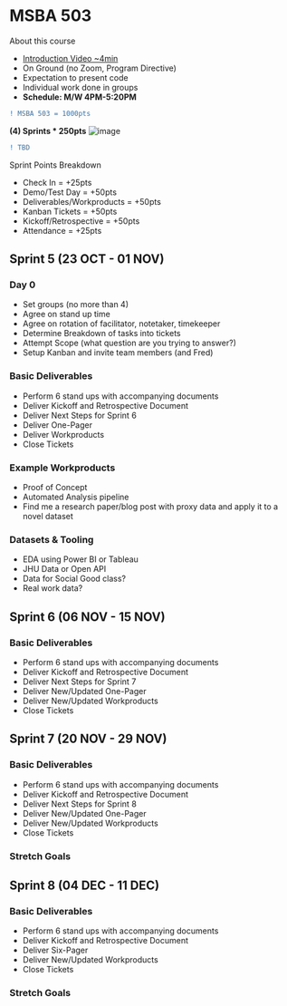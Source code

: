 # MSBA 503

About this course
- [Introduction Video ~4min](https://youtu.be/yyQPr18SAAs)
- On Ground (no Zoom, Program Directive)
- Expectation to present code
- Individual work done in groups
- **Schedule: M/W 4PM-5:20PM**


```diff
! MSBA 503 = 1000pts 
```

**(4) Sprints * 250pts**
![image](https://github.com/torero619/MSBA502/assets/86495415/a0ed22c2-6279-4a14-bfc3-42054276dd30)



```diff
! TBD
```

Sprint Points Breakdown

- Check In = +25pts
- Demo/Test Day = +50pts
- Deliverables/Workproducts = +50pts
- Kanban Tickets = +50pts
- Kickoff/Retrospective = +50pts
- Attendance = +25pts

## Sprint 5 (23 OCT - 01 NOV)

### Day 0 
- Set groups (no more than 4)
- Agree on stand up time
- Agree on rotation of facilitator, notetaker, timekeeper
- Determine Breakdown of tasks into tickets
- Attempt Scope (what question are you trying to answer?)
- Setup Kanban and invite team members (and Fred)

### Basic Deliverables
- Perform 6 stand ups with accompanying documents
- Deliver Kickoff and Retrospective Document
- Deliver Next Steps for Sprint 6
- Deliver One-Pager
- Deliver Workproducts
- Close Tickets

### Example Workproducts
* Proof of Concept
* Automated Analysis pipeline
* Find me a research paper/blog post with proxy data and apply it to a novel dataset

### Datasets & Tooling
* EDA using Power BI or Tableau
* JHU Data or Open API
* Data for Social Good class?
* Real work data?

## Sprint 6 (06 NOV - 15 NOV)

### Basic Deliverables
* Perform 6 stand ups with accompanying documents
* Deliver Kickoff and Retrospective Document
* Deliver Next Steps for Sprint 7
* Deliver New/Updated One-Pager
* Deliver New/Updated Workproducts
* Close Tickets

## Sprint 7 (20 NOV - 29 NOV)

### Basic Deliverables
* Perform 6 stand ups with accompanying documents
* Deliver Kickoff and Retrospective Document
* Deliver Next Steps for Sprint 8
* Deliver New/Updated One-Pager
* Deliver New/Updated Workproducts
* Close Tickets

### Stretch Goals

## Sprint 8 (04 DEC - 11 DEC)

### Basic Deliverables
- Perform 6 stand ups with accompanying documents
- Deliver Kickoff and Retrospective Document
- Deliver Six-Pager
- Deliver New/Updated Workproducts
- Close Tickets


### Stretch Goals

